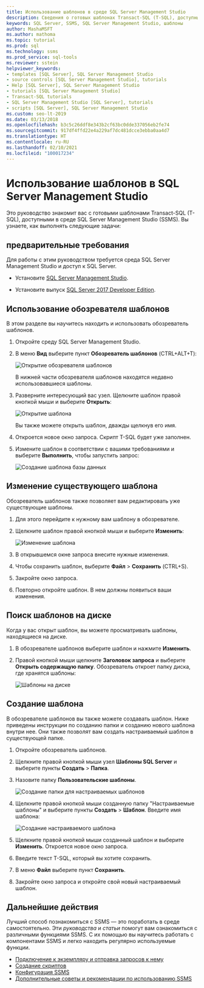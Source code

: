 ```yaml
---
title: Использование шаблонов в среде SQL Server Management Studio
description: Сведения о готовых шаблонах Transact-SQL (T-SQL), доступных в среде SQL Server Management Studio (SSMS).
keywords: SQL Server, SSMS, SQL Server Management Studio, шаблоны
author: MashaMSFT
ms.author: mathoma
ms.topic: tutorial
ms.prod: sql
ms.technology: ssms
ms.prod_service: sql-tools
ms.reviewer: sstein
helpviewer_keywords:
- templates [SQL Server], SQL Server Management Studio
- source controls [SQL Server Management Studio], tutorials
- Help [SQL Server], SQL Server Management Studio
- tutorials [SQL Server Management Studio]
- Transact-SQL tutorials
- SQL Server Management Studio [SQL Server], tutorials
- scripts [SQL Server], SQL Server Management Studio
ms.custom: seo-lt-2019
ms.date: 03/13/2018
ms.openlocfilehash: b3c5c26ddf8e343b2cf63bc0dde337056eb2fe74
ms.sourcegitcommit: 917df4ffd22e4a229af7dc481dcce3ebba0aa4d7
ms.translationtype: HT
ms.contentlocale: ru-RU
ms.lasthandoff: 02/10/2021
ms.locfileid: "100017234"
---
```

# <a name="use-templates-in-sql-server-management-studio"></a>Использование шаблонов в SQL Server Management Studio

Это руководство знакомит вас с готовыми шаблонами Transact-SQL (T-SQL), доступными в среде SQL Server Management Studio (SSMS). Вы узнаете, как выполнять следующие задачи:

## <a name="prerequisites"></a>предварительные требования

Для работы с этим руководством требуется среда SQL Server Management Studio и доступ к SQL Server.

* Установите [SQL Server Management Studio](../download-sql-server-management-studio-ssms.md).

* Установите выпуск [SQL Server 2017 Developer Edition](https://www.microsoft.com/sql-server/sql-server-downloads).

## <a name="use-template-browser"></a>Использование обозревателя шаблонов

В этом разделе вы научитесь находить и использовать обозреватель шаблонов.

1. Откройте среду SQL Server Management Studio.

2. В меню **Вид** выберите пункт **Обозреватель шаблонов** (CTRL+ALT+T):

    ![Открытие обозревателя шаблонов](media/templates-ssms/templatebrowser.png)

    В нижней части обозревателя шаблонов находятся недавно использовавшиеся шаблоны.

3. Разверните интересующий вас узел. Щелкните шаблон правой кнопкой мыши и выберите **Открыть**:

    ![Открытие шаблона](media/templates-ssms/opentemplate.png)

    Вы также можете открыть шаблон, дважды щелкнув его имя.

4. Откроется новое окно запроса. Скрипт T-SQL будет уже заполнен.

5. Измените шаблон в соответствии с вашими требованиями и выберите **Выполнить**, чтобы запустить запрос:

    ![Создание шаблона базы данных](media/templates-ssms/createdbtemplate.png)

## <a name="edit-an-existing-template"></a>Изменение существующего шаблона

Обозреватель шаблонов также позволяет вам редактировать уже существующие шаблоны.  

1. Для этого перейдите к нужному вам шаблону в обозревателе.

2. Щелкните шаблон правой кнопкой мыши и выберите **Изменить**:

    ![Изменение шаблона](media/templates-ssms/edittemplate.png)

3. В открывшемся окне запроса внесите нужные изменения.

4. Чтобы сохранить шаблон, выберите **Файл** > **Сохранить** (CTRL+S).

5. Закройте окно запроса.

6. Повторно откройте шаблон. В нем должны появиться ваши изменения.

## <a name="locate-templates-on-disk"></a>Поиск шаблонов на диске

Когда у вас открыт шаблон, вы можете просматривать шаблоны, находящиеся на диске.

1. В обозревателе шаблонов выберите шаблон и нажмите **Изменить**.

2. Правой кнопкой мыши щелкните **Заголовок запроса** и выберите **Открыть содержащую папку**. Обозреватель откроет папку диска, где хранятся шаблоны: 

   ![Шаблоны на диске](media/templates-ssms/templatesondisk.png)
  
## <a name="create-a-new-template"></a>Создание шаблона

В обозревателе шаблонов вы также можете создавать шаблон. Ниже приведены инструкции по созданию папки и созданию нового шаблона внутри нее. Они также позволят вам создать настраиваемый шаблон в существующей папке. 

1. Откройте обозреватель шаблонов.

2. Щелкните правой кнопкой мыши узел **Шаблоны SQL Server** и выберите пункты **Создать** > **Папка**.

3. Назовите папку **Пользовательские шаблоны**.

    ![Создание папки для настраиваемых шаблонов](media/templates-ssms/creatingcustomtemplate.png)

4. Щелкните правой кнопкой мыши созданную папку "Настраиваемые шаблоны" и выберите пункты **Создать** > **Шаблон**. Введите имя шаблона:

    ![Создание настраиваемого шаблона](media/templates-ssms/createnewtemplate.png)

5. Щелкните правой кнопкой мыши созданный шаблон и выберите **Изменить**. Откроется новое окно запроса.

6. Введите текст T-SQL, который вы хотите сохранить.

7. В меню **Файл** выберите пункт **Сохранить**.

8. Закройте окно запроса и откройте свой новый настраиваемый шаблон.

## <a name="next-steps"></a>Дальнейшие действия

Лучший способ познакомиться с SSMS — это поработать в среде самостоятельно. Эти *руководства* и *статьи* помогут вам ознакомиться с различными функциями SSMS.  С их помощью вы научитесь работать с компонентами SSMS и легко находить регулярно используемые функции.

* [Подключение к экземпляру и отправка запросов к нему](../quickstarts/ssms-connect-query-sql-server.md)
* [Создание скриптов](../tutorials/scripting-ssms.md)
* [Конфигурация SSMS](../tutorials/ssms-configuration.md)
* [Дополнительные советы и рекомендации по использованию SSMS](../tutorials/ssms-tricks.md)